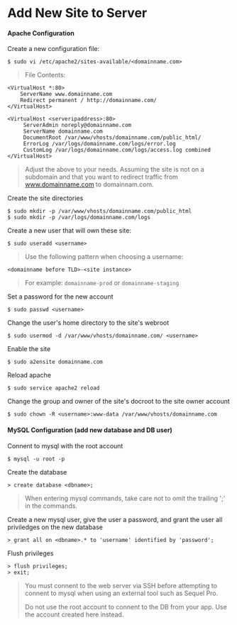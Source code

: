 Add New Site to Server
======================

#### Apache Configuration ####

Create a new configuration file:

    $ sudo vi /etc/apache2/sites-available/<domainname.com>

> File Contents:

    <VirtualHost *:80>
        ServerName www.domainname.com
        Redirect permanent / http://domainname.com/
    </VirtualHost>

    <VirtualHost <serveripaddress>:80>
         ServerAdmin noreply@domainname.com
         ServerName domainname.com
         DocumentRoot /var/www/vhosts/domainname.com/public_html/
         ErrorLog /var/logs/domainname.com/logs/error.log
         CustomLog /var/logs/domainname.com/logs/access.log combined
    </VirtualHost>

> Adjust the above to your needs. Assuming the site is not on a subdomain and
> that you want to redirect traffic from www.domainname.com to domainnam.com.

Create the site directories

    $ sudo mkdir -p /var/www/vhosts/domainname.com/public_html
    $ sudo mkdir -p /var/logs/domainname.com/logs

Create a new user that will own these site:

    $ sudo useradd <username>

> Use the following pattern when choosing a username:

    <domainname before TLD>-<site instance>

> For example: `domainname-prod` or `domainname-staging`

Set a password for the new account

    $ sudo passwd <username>

Change the user's home directory to the site's webroot

    $ sudo usermod -d /var/www/vhosts/domainname.com/ <username>

Enable the site

    $ sudo a2ensite domainname.com

Reload apache

    $ sudo service apache2 reload

Change the group and owner of the site's docroot to the site owner account

    $ sudo chown -R <username>:www-data /var/www/vhosts/domainname.com


#### MySQL Configuration (add new database and DB user) ####

Connent to mysql with the root account

    $ mysql -u root -p

Create the database

    > create database <dbname>;

> When entering mysql commands, take care not to omit the trailing ';' in the commands.

Create a new mysql user, give the user a password, and grant the user all priviledges on the new database

    > grant all on <dbname>.* to 'username' identified by 'password';

Flush privileges

    > flush privileges;
    > exit;

> You must connent to the web server via SSH before attempting to connent to 
> mysql when using an external tool such as Sequel Pro.
>
> Do not use the root account to connent to the DB from your app. Use the
> account created here instead.
